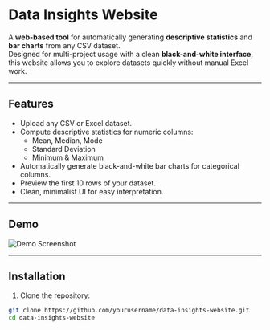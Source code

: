 # Data Insights Website

A **web-based tool** for automatically generating **descriptive statistics** and **bar charts** from any CSV dataset.  
Designed for multi-project usage with a clean **black-and-white interface**, this website allows you to explore datasets quickly without manual Excel work.

---

## Features

- Upload any CSV or Excel dataset.
- Compute descriptive statistics for numeric columns:
  - Mean, Median, Mode
  - Standard Deviation
  - Minimum & Maximum
- Automatically generate black-and-white bar charts for categorical columns.
- Preview the first 10 rows of your dataset.
- Clean, minimalist UI for easy interpretation.

---

## Demo

![Demo Screenshot](screenshot.png)  <!-- Optional: add a screenshot of your site -->

---

## Installation

1. Clone the repository:

```bash
git clone https://github.com/yourusername/data-insights-website.git
cd data-insights-website
